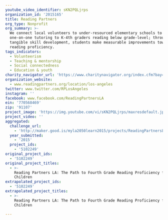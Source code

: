 ```yaml
---
youtube_video_identifier: sKN2PQLjrps
organization_id: '2015165'
title: Reading Partners
org_type: Nonprofit
org_summary: >-
  We connect local volunteers to under-resourced elementary schools to provide
  one-on-one tutoring to K-4th graders reading below grade-level; through
  tangible skill development, students make measurable improvements toward
  reading proficiency.
tags_indicators:
  - Volunteerism
  - Teaching & mentorship
  - Social connectedness
  - Education & youth
charity_navigator_url: 'https://www.charitynavigator.org/index.cfm?bay=search.profile&ein=770568469'
organization_website:
  - www.readingpartners.org/location/los-angeles
twitter: www.twitter.com/RPLosAngeles
instagram: ''
facebook: www.facebook.com/ReadingPartnersLA
ein: '770568469'
zip: '91107'
project_image: 'https://img.youtube.com/vi/sKN2PQLjrps/maxresdefault.jpg'
project_video: ''
aggregated:
  challenge_url:
    - 'http://maker.good.is/myla2050learn2015/projects/ReadingPartnersLA.html'
  year_submitted:
    - '2015'
  project_ids:
    - '5102249'
original_project_ids:
  - '5102249'
original_project_titles:
  - >-
    Reading Partners LA: The Path to Fourth Grade Reading Proficiency for 1,000
    Children
extrapolated_project_ids:
  - '5102249'
extrapolated_project_titles:
  - >-
    Reading Partners LA: The Path to Fourth Grade Reading Proficiency for 1000
    Children

---
```

